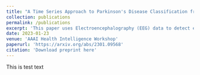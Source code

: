 ```yaml
---
title: "A Time Series Approach to Parkinson's Disease Classification from EEG"
collection: publications
permalink: /publications
excerpt: 'This paper uses Electroencephalography (EEG) data to detect early stage Parkinso'
date: 2023-01-23
venue: 'AAAI Health Intelligence Workshop'
paperurl: 'https://arxiv.org/abs/2301.09568'
citation: 'Download preprint here'
---
```


This is test text


